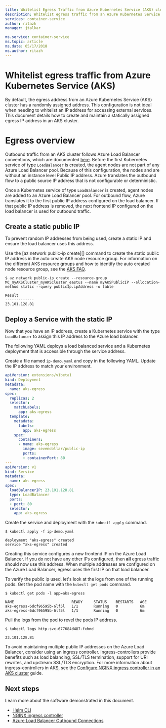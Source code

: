 ```yaml
---
title: Whitelist Egress Traffic from Azure Kubernetes Service (AKS) cluster
description: Whitelist egress traffic from an Azure Kubernetes Service (AKS) cluster
services: container-service
author: ritazh
manager: jtalkar

ms.service: container-service
ms.topic: article
ms.date: 05/17/2018
ms.author: ritazh
---
```


# Whitelist egress traffic from Azure Kubernetes Service (AKS)

By default, the egress address from an Azure Kubernetes Service (AKS) cluster has a randomly assigned address. This configuration is not ideal when needing to whitelist an IP address for accessing external services. This document details how to create and maintain a statically assigned egress IP address in an AKS cluster.

# Egress overview

Outbound traffic from an AKS cluster follows Azure Load Balancer conventions, which are documented [here][outbound-connections]. Before the first Kubernetes service of type `LoadBalancer` is created, the agent nodes are not part of any Azure Load Balancer pool. Because of this configuration, the nodes and are without an instance level Public IP address. Azure translates the outbound flow to a public source IP address that is not configurable or deterministic.

Once a Kubernetes service of type `LoadBalancer` is created, agent nodes are added to an Azure Load Balancer pool. For outbound flow, Azure translates it to the first public IP address configured on the load balancer. If that public IP address is removed, the next frontend IP configured on the load balancer is used for outbound traffic.

## Create a static public IP

To prevent random IP addresses from being used, create a static IP and ensure the load balancer uses this address.

Use the [az network public-ip create][] command to create the static public IP address in the auto create AKS node resource group. For information on the different AKS resource groups and how to identify the auto created node resource group, see the [AKS FAQ][aks-faq-resource-group].

```console
$ az network public-ip create --resource-group MC_myAKSCluster_myAKSCluster_eastus --name myAKSPublicIP --allocation-method static --query publicIp.ipAddress -o table

Result
-------------
23.101.128.81
```

## Deploy a Service with the static IP

Now that you have an IP address, create a Kubernetes service with the type `LoadBalancer` to assign this IP address to the Azure load balancer.

The following YAML deploys a load balanced service and a Kubernetes deployment that is accessible through the service address.

Create a file named `ip-demo.yaml` and copy in the following YAML. Update the IP address to match your environment.

```yaml
apiVersion: extensions/v1beta1
kind: Deployment
metadata:
  name: aks-egress
spec:
  replicas: 2
  selector:
    matchLabels:
      app: aks-egress
  template:
    metadata:
      labels:
        app: aks-egress
    spec:
      containers:
      - name: aks-egress
        image: sevendollar/public-ip
        ports:
        - containerPort: 80
---
apiVersion: v1
kind: Service
metadata:
  name: aks-egress
spec:
  loadBalancerIP: 23.101.128.81
  type: LoadBalancer
  ports:
  - port: 80
  selector:
    app: aks-egress
```

Create the service and deployment with the `kubectl apply` command.

```console
$ kubectl apply -f ip-demo.yaml

deployment "aks-egress" created
service "aks-egress" created
```

Creating this service configures a new frontend IP on the Azure Load Balancer. If you do not have any other IPs configured, then **all** egress traffic should now use this address. When multiple addresses are configured on the Azure Load Balancer, egress uses the first IP on that load balancer.

To verify the public ip used, let's look at the logs from one of the running pods. Get the pod name with the `kubeclt get pods` command.

```console
$ kubectl get pods -l app=aks-egress

NAME                          READY     STATUS    RESTARTS   AGE
aks-egress-6dcf96595b-6lf5l   1/1       Running   0          6m
aks-egress-6dcf96595b-6lf5l   1/1       Running   0          6m
```

Pull the logs from the pod to revel the pods IP address.

```console
$ kubectl logs http-svc-677684d487-fxhnd

23.101.128.81
```

To avoid maintaining multiple public IP addresses on the Azure Load Balancer, consider using an ingress controller. Ingress-controllers provide benefits such as load balancing, SSL/TLS termination, support for URI rewrites, and upstream SSL/TLS encryption. For more information about ingress-controllers in AKS, see the [Configure NGINX ingress controller in an AKS cluster][ingress-aks-cluster] guide.

## Next steps

Learn more about the software demonstrated in this document.

- [Helm CLI][helm-cli-install]
- [NGINX ingress controller][nginx-ingress]
- [Azure Load Balancer Outbound Connections][outbound-connections]

<!-- LINKS - internal -->
[azure-cli-install]: /cli/azure/install-azure-cli
[azure-cloud-shell]: ../cloud-shell/overview.md
[aks-faq-resource-group]: faq.md#why-are-two-resource-groups-created-with-aks
[create-aks-cluster]: ./kubernetes-walkthrough.md
[helm-cli-install]: ./kubernetes-helm.md#install-helm-cli
[ingress-aks-cluster]: ./ingress.md
[outbound-connections]: ../load-balancer/load-balancer-outbound-connections.md#scenarios

<!-- LINKS - external -->
[nginx-ingress]: https://github.com/kubernetes/ingress-nginx
